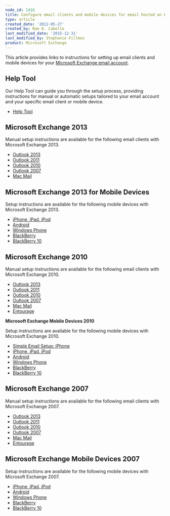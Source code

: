 ```yaml
---
node_id: 1416
title: Configure email clients and mobile devices for email hosted on Exchange
type: article
created_date: '2012-05-27'
created_by: Rae D. Cabello
last_modified_date: '2015-12-31'
last_modified_by: Stephanie Fillmon
product: Microsoft Exchange
---
```


This article provides links to instructions for setting up email clients
and mobile devices for your [Microsoft Exchange email
account](http://www.rackspace.com/email-hosting/hosted-exchange/).

Help Tool
---------

Our Help Tool can guide you through the setup process, providing
instructions for manual or automatic setups tailored to your email
account and your specific email client or mobile device.

-   [Help
    Tool](/how-to/help-tool-for-hosted-email-and-skype-for-business)

Microsoft Exchange 2013
-----------------------

Manual setup instructions are available for the following email clients
with Microsoft Exchange 2013.

-   [Outlook
    2013](/how-to/manually-configure-outlook-2013-for-email-hosted-on-exchange-2013)
-   [Outlook
    2011](/how-to/manually-configure-outlook-2011-for-email-hosted-on-exchange-2013)
-   [Outlook
    2010](/how-to/manually-configure-outlook-2010-for-email-hosted-on-exchange-2013)
-   [Outlook
    2007](/how-to/manually-configure-outlook-2007-for-email-hosted-on-exchange-2013)
-   [Mac
    Mail](/how-to/manually-configure-mac-mail-for-email-hosted-on-exchange-2013)

Microsoft Exchange 2013 for Mobile Devices
------------------------------------------

<span>Setup instructions are available for the
following</span><span> mobile devices</span> with Microsoft Exchange
2013.

-   [iPhone, iPad,
    iPod](/how-to/manually-configure-ios-devices-for-email-hosted-on-exchange-2013)
-   [Android](/how-to/manually-configure-android-devices-for-email-hosted-on-exchange-2013)
-   [Windows
    Phone](/how-to/manually-configure-windows-phone-devices-for-email-hosted-on-exchange-2013)
-   [BlackBerry](/how-to/manually-configure-blackberry-enterprise-service-bes-for-email-hosted-on-exchange)
-   [BlackBerry
    10](/how-to/manually-configure-blackberry-10-devices-for-email-hosted-on-exchange-2013)

Microsoft Exchange 2010
-----------------------

<span>Manual setup instructions are available for the
following</span> email clients with Microsoft Exchange 2010.

-   [Outlook
    2013](/how-to/manually-configure-blackberry-10-devices-for-email-hosted-on-exchange-2013)
-   [Outlook
    2011](/how-to/manually-configure-outlook-2011-for-email-hosted-on-exchange-2010)
-   [Outlook
    2010](/how-to/manually-configure-outlook-2010-for-email-hosted-on-exchange-2010)
-   [Outlook
    2007](/how-to/manually-configure-outlook-2007-for-email-hosted-on-exchange-2010)
-   [Mac
    Mail](/how-to/manually-configure-mac-mail-for-email-hosted-on-exchange-2010)
-   [Entourage](/how-to/manually-configure-entourage-for-email-hosted-on-exchange-2010)

**Microsoft Exchange Mobile Devices 2010**

<span>Setup instructions are available for the
following</span><span> mobile devices</span> with Microsoft Exchange
2010.

-   [Simple Email Setup:
    iPhone](/how-to/use-simple-email-setup-to-configure-ios-devices-for-email-hosted-on-exchange-2010)
-   [iPhone, iPad,
    iPod](/how-to/manually-configure-ios-devices-for-email-hosted-on-exchange-2010)
-   [Android](/how-to/manually-configure-android-devices-for-email-hosted-on-exchange-2010)
-   [Windows
    Phone](/how-to/manually-configure-windows-phone-devices-for-email-hosted-on-exchange-2010)
-   [BlackBerry](/how-to/manually-configure-blackberry-enterprise-service-bes-for-email-hosted-on-exchange)
-   [BlackBerry
    10](/how-to/manually-configure-blackberry-10-devices-for-email-hosted-on-exchange-2010)

Microsoft Exchange 2007
-----------------------

<span>Manual setup instructions are available for the
following </span>email clients with Microsoft Exchange 2007.

-   [Outlook
    2013](/how-to/manually-configure-outlook-2013-for-email-hosted-on-exchange-2007)
-   [Outlook
    2011](/how-to/manually-configure-outlook-2011-for-email-hosted-on-exchange-2007)
-   [Outlook
    2010](/how-to/manually-configure-outlook-2010-for-email-hosted-on-exchange-2007)
-   [Outlook
    2007](/how-to/manually-configure-outlook-2007-for-email-hosted-on-exchange-2007)
-   [Mac
    Mail](/how-to/manually-configure-mac-mail-for-email-hosted-on-exchange-2007)
-   [Entourage](/how-to/manually-configure-entourage-ews-for-email-hosted-on-exchange-2007)

Microsoft Exchange Mobile Devices 2007
--------------------------------------

<span>Setup instructions are available for the following</span> mobile
devices with Microsoft Exchange 2007.

-   [iPhone, iPad,
    iPod](/how-to/manually-configure-ios-devices-for-email-hosted-on-exchange-2007)
-   [Android](/how-to/manually-configure-android-devices-for-email-hosted-on-exchange-2007)
-   [Windows
    Phone](/how-to/manually-configure-windows-phone-devices-for-email-hosted-on-exchange-2007)
-   [BlackBerry](/how-to/manually-configure-blackberry-enterprise-service-bes-for-email-hosted-on-exchange)
-   [BlackBerry
    10](/how-to/manually-configure-blackberry-10-devices-for-email-hosted-on-exchange-2007)


